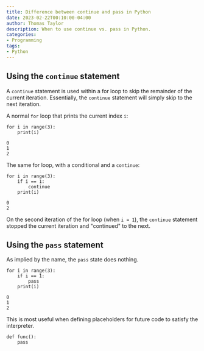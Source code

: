 ```yaml
---
title: Difference between continue and pass in Python
date: 2023-02-22T00:10:00-04:00
author: Thomas Taylor
description: When to use continue vs. pass in Python.
categories:
- Programming
tags:
- Python
---
```


## Using the `continue` statement

A `continue` statement is used within a for loop to skip the remainder of the current iteration. Essentially, the `continue` statement will simply skip to the next iteration.

A normal `for` loop that prints the current index `i`:

```python3
for i in range(3):
    print(i)
```

```text
0
1
2
```

The same for loop, with a conditional and a `continue`:

```python3
for i in range(3):
    if i == 1:
        continue
    print(i)
```

```text
0
2
```

On the second iteration of the for loop (when `i = 1`), the `continue` statement stopped the current iteration and "continued" to the next.

## Using the `pass` statement

As implied by the name, the `pass` state does nothing.

```python3
for i in range(3):
    if i == 1:
        pass
    print(i)
```

```text
0
1
2
```

This is most useful when defining placeholders for future code to satisfy the interpreter.

```python3
def func():
    pass
```
